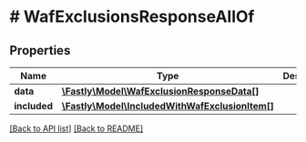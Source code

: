 # # WafExclusionsResponseAllOf

## Properties

Name | Type | Description | Notes
------------ | ------------- | ------------- | -------------
**data** | [**\Fastly\Model\WafExclusionResponseData[]**](WafExclusionResponseData.md) |  | [optional] 
**included** | [**\Fastly\Model\IncludedWithWafExclusionItem[]**](IncludedWithWafExclusionItem.md) |  | [optional] 


[[Back to API list]](../../README.md#endpoints) [[Back to README]](../../README.md)
